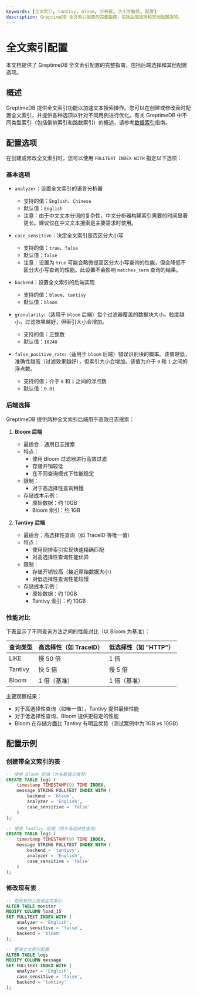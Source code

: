 ```yaml
---
keywords: [全文索引, tantivy, bloom, 分析器, 大小写敏感, 配置]
description: GreptimeDB 全文索引配置的完整指南，包括后端选择和其他配置选项。
---
```


# 全文索引配置

本文档提供了 GreptimeDB 全文索引配置的完整指南，包括后端选择和其他配置选项。

## 概述

GreptimeDB 提供全文索引功能以加速文本搜索操作。您可以在创建或修改表时配置全文索引，并提供各种选项以针对不同用例进行优化。有关 GreptimeDB 中不同类型索引（包括倒排索引和跳数索引）的概述，请参考[数据索引](/user-guide/manage-data/data-index)指南。

## 配置选项

在创建或修改全文索引时，您可以使用 `FULLTEXT INDEX WITH` 指定以下选项：

### 基本选项

- `analyzer`：设置全文索引的语言分析器
  - 支持的值：`English`、`Chinese`
  - 默认值：`English`
  - 注意：由于中文文本分词的复杂性，中文分析器构建索引需要的时间显著更长。建议仅在中文文本搜索是主要需求时使用。

- `case_sensitive`：决定全文索引是否区分大小写
  - 支持的值：`true`、`false`
  - 默认值：`false`
  - 注意：设置为 `true` 可能会略微提高区分大小写查询的性能，但会降低不区分大小写查询的性能。此设置不会影响 `matches_term` 查询的结果。

- `backend`：设置全文索引的后端实现
  - 支持的值：`bloom`、`tantivy`
  - 默认值：`bloom`

- `granularity`:（适用于 `bloom` 后端）每个过滤器覆盖的数据块大小。粒度越小，过滤效果越好，但索引大小会增加。
  - 支持的值：正整数
  - 默认值：`10240`

- `false_positive_rate`:（适用于 `bloom` 后端）错误识别块的概率。该值越低，准确性越高（过滤效果越好），但索引大小会增加。该值为介于 `0` 和 `1` 之间的浮点数。
  - 支持的值：介于 `0` 和 `1` 之间的浮点数
  - 默认值：`0.01`

### 后端选择

GreptimeDB 提供两种全文索引后端用于高效日志搜索：

1. **Bloom 后端**
   - 最适合：通用日志搜索
   - 特点：
     - 使用 Bloom 过滤器进行高效过滤
     - 存储开销较低
     - 在不同查询模式下性能稳定
   - 限制：
     - 对于高选择性查询稍慢
   - 存储成本示例：
     - 原始数据：约 10GB
     - Bloom 索引：约 1GB

2. **Tantivy 后端**
   - 最适合：高选择性查询（如 TraceID 等唯一值）
   - 特点：
     - 使用倒排索引实现快速精确匹配
     - 对高选择性查询性能优异
   - 限制：
     - 存储开销较高（接近原始数据大小）
     - 对低选择性查询性能较慢
   - 存储成本示例：
     - 原始数据：约 10GB
     - Tantivy 索引：约 10GB

### 性能对比

下表显示了不同查询方法之间的性能对比（以 Bloom 为基准）：

| 查询类型 | 高选择性（如 TraceID） | 低选择性（如 "HTTP"） |
|------------|----------------------------------|--------------------------------|
| LIKE       | 慢 50 倍                      | 1 倍                            |
| Tantivy    | 快 5 倍                       | 慢 5 倍                     |
| Bloom      | 1 倍（基准）                   | 1 倍（基准）                 |

主要观察结果：
- 对于高选择性查询（如唯一值），Tantivy 提供最佳性能
- 对于低选择性查询，Bloom 提供更稳定的性能
- Bloom 在存储方面比 Tantivy 有明显优势（测试案例中为 1GB vs 10GB）

## 配置示例

### 创建带全文索引的表

```sql
-- 使用 Bloom 后端（大多数情况推荐）
CREATE TABLE logs (
    timestamp TIMESTAMP(9) TIME INDEX,
    message STRING FULLTEXT INDEX WITH (
        backend = 'bloom',
        analyzer = 'English',
        case_sensitive = 'false'
    )
);

-- 使用 Tantivy 后端（用于高选择性查询）
CREATE TABLE logs (
    timestamp TIMESTAMP(9) TIME INDEX,
    message STRING FULLTEXT INDEX WITH (
        backend = 'tantivy',
        analyzer = 'English',
        case_sensitive = 'false'
    )
);
```

### 修改现有表

```sql
-- 在现有列上启用全文索引
ALTER TABLE monitor 
MODIFY COLUMN load_15 
SET FULLTEXT INDEX WITH (
    analyzer = 'English',
    case_sensitive = 'false',
    backend = 'bloom'
);

-- 更改全文索引配置
ALTER TABLE logs
MODIFY COLUMN message
SET FULLTEXT INDEX WITH (
    analyzer = 'English',
    case_sensitive = 'false',
    backend = 'tantivy'
);
```
